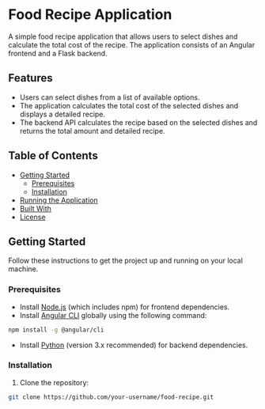 # Food Recipe Application

A simple food recipe application that allows users to select dishes and calculate the total cost of the recipe. The application consists of an Angular frontend and a Flask backend.

## Features

- Users can select dishes from a list of available options.
- The application calculates the total cost of the selected dishes and displays a detailed recipe.
- The backend API calculates the recipe based on the selected dishes and returns the total amount and detailed recipe.

## Table of Contents

- [Getting Started](#getting-started)
  - [Prerequisites](#prerequisites)
  - [Installation](#installation)
- [Running the Application](#running-the-application)
- [Built With](#built-with)
- [License](#license)

## Getting Started

Follow these instructions to get the project up and running on your local machine.

### Prerequisites

- Install [Node.js](https://nodejs.org/en/download/) (which includes npm) for frontend dependencies.
- Install [Angular CLI](https://angular.io/cli) globally using the following command:

```bash
npm install -g @angular/cli
```

- Install [Python](https://www.python.org/downloads/) (version 3.x recommended) for backend dependencies.

### Installation

1. Clone the repository:

```bash
git clone https://github.com/your-username/food-recipe.git
```
